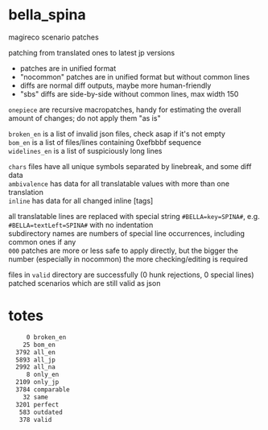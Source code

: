 # bella_spina
magireco scenario patches

patching from translated ones to latest jp versions

- patches are in unified format
- "nocommon" patches are in unified format but without common lines
- diffs are normal diff outputs, maybe more human-friendly
- "sbs" diffs are side-by-side without common lines, max width 150

`onepiece` are recursive macropatches, handy for estimating the overall amount of changes; do not apply them "as is"

`broken_en` is a list of invalid json files, check asap if it's not empty<br/>
`bom_en` is a list of files/lines containing 0xefbbbf sequence<br/>
`widelines_en` is a list of suspiciously long lines

`chars` files have all unique symbols separated by linebreak, and some diff data<br/>
`ambivalence` has data for all translatable values with more than one translation<br/>
`inline` has data for all changed inline [tags]

all translatable lines are replaced with special string `#BELLA=key=SPINA#`, e.g. `#BELLA=textLeft=SPINA#` with no indentation<br/>
subdirectory names are numbers of special line occurrences, including common ones if any<br/>
`000` patches are more or less safe to apply directly, but the bigger the number (especially in nocommon) the more checking/editing is required

files in `valid` directory are successfully (0 hunk rejections, 0 special lines) patched scenarios which are still valid as json

# totes
```asm
     0 broken_en
    25 bom_en
  3792 all_en
  5893 all_jp
  2992 all_na
     8 only_en
  2109 only_jp
  3784 comparable
    32 same
  3201 perfect
   583 outdated
   378 valid
```
